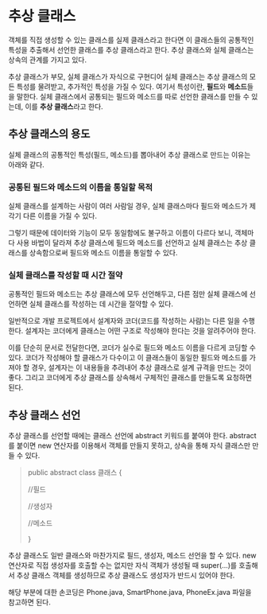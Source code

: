 # 추상 클래스
객체를 직접 생성할 수 있는 클래스를 실제 클래스라고 한다면 이 클래스들의 공통적인 특성을 추출해서 선언한 클래스를 추상 클래스라고 한다. 추상 클래스와 실체 클래스는 상속의 관계를 가지고 있다.

추상 클래스가 부모, 실체 클래스가 자식으로 구현디어 실체 클래스는 추상 클래스의 모든 특성를 물려받고, 추가적인 특성을 가질 수 있다. 여기서 특성이란, **필드**와 **메소드**들을 말한다. 실체 클래스에서 공통되는 필드와 메소드를 따로 선언한 클래스를 만들 수 있는데, 이를 **추상 클래스**라고 한다.

## 추상 클래스의 용도
실체 클래스의 공통적인 특성(필드, 메소드)를 뽑아내어 추상 클래스로 만드는 이유는 아래와 같다.
### 공통된 필드와 메소드의 이름을 통일할 목적
실체 클래스를 설계하는 사람이 여러 사람일 경우, 실체 클래스마다 필드와 메소드가 제각기 다른 이름을 가질 수 있다.

그렇기 때문에 데이터와 기능이 모두 동일함에도 불구하고 이름이 다르다 보니, 객체마다 사용 바법이 달라져 추상 클래스에 필드와 메소드를 선언하고 실체 클래스는 추상 클래스를 상속함으로써 필드와 메소드 이름을 통일할 수 있다.
### 실체 클래스를 작성할 때 시간 절약
공통적인 필드와 메소드는 추상 클래스에 모두 선언해두고, 다른 점만 실체 클래스에 선언하면 실체 클래스를 작성하는 데 시간을 절약할 수 있다.

일반적으로 개발 프로젝트에서 설계자와 코더(코드를 작성하는 사람)는 다른 일을 수행한다. 설계자는 코더에게 클래스는 어떤 구조로 작성해야 한다는 것을 알려주어야 한다.

이를 단순히 문서로 전달한다면, 코더가 실수로 필드와 메소드 이름을 다르게 코딩할 수 있다. 코더가 작성해야 할 클래스가 다수이고 이 클래스들이 동일한 필드와 메소드를 가져야 할 경우, 설계자는 이 내용들을 추려내어 추상 클래스로 설계 규격을 만드는 것이 좋다. 그리고 코더에게 추상 클래스를 상속해서 구체적인 클래스를 만들도록 요청하면 된다.
## 추상 클래스 선언
추상 클래스를 선언할 때에는 클래스 선언에 abstract 키워드를 붙여야 한다. abstract를 붙이면 new 연산자를 이용해서 객체를 만들지 못하고, 상속을 통해 자식 클래스만 만들 수 있다.

> public abstract class 클래스 {
>
> //필드
>
> //생성자
>
> //메소드
>
> }

추상 클래스도 일반 클래스와 마찬가지로 필드, 생성자, 메소드 선언을 할 수 있다. new 연산자로 직접 생성자를 호출할 수는 없지만 자식 객체가 생성될 때 super(...)를 호출해서 추상 클래스 객체를 생성하므로 추상 클래스도 생성자가 반드시 있어야 한다.

해당 부분에 대한 손코딩은 Phone.java, SmartPhone.java, PhoneEx.java 파일을 참고하면 된다.

